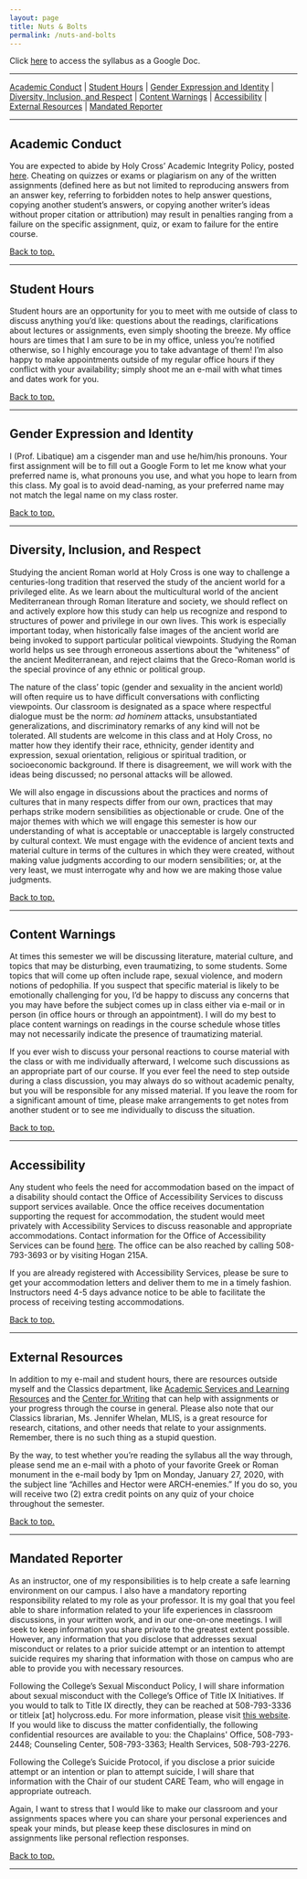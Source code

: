 ```yaml
---
layout: page
title: Nuts & Bolts
permalink: /nuts-and-bolts
---
```


<!-- add link to Google Doc syllabus when created -->
Click [here](#) to access the syllabus as a Google Doc.

---

[Academic Conduct](#academic-conduct) \| [Student Hours](#student-hours) \| [Gender Expression and Identity](#gender-expression-and-identity) \| [Diversity, Inclusion, and Respect](#diversity-inclusion-and-respect) \| [Content Warnings](#content-warnings) \| [Accessibility](#accessibility) \| [External Resources](#external-resources) \| [Mandated Reporter](#mandated-reporter)

---

## Academic Conduct
You are expected to abide by Holy Cross’ Academic Integrity Policy, posted [here](https://catalog.holycross.edu/requirements-policies/academic-policies/#academicintegritytext). Cheating on quizzes or exams or plagiarism on any of the written assignments (defined here as but not limited to reproducing answers from an answer key, referring to forbidden notes to help answer questions, copying another student’s answers, or copying another writer’s ideas without proper citation or attribution) may result in penalties ranging from a failure on the specific assignment, quiz, or exam to failure for the entire course.

[Back to top.](#top)

---

## Student Hours
Student hours are an opportunity for you to meet with me outside of class to discuss anything you’d like: questions about the readings, clarifications about lectures or assignments, even simply shooting the breeze. My office hours are times that I am sure to be in my office, unless you’re notified otherwise, so I highly encourage you to take advantage of them! I’m also happy to make appointments outside of my regular office hours if they conflict with your availability; simply shoot me an e-mail with what times and dates work for you.

[Back to top.](#top)

---

## Gender Expression and Identity
I (Prof. Libatique) am a cisgender man and use he/him/his pronouns. Your first assignment will be to fill out a Google Form to let me know what your preferred name is, what pronouns you use, and what you hope to learn from this class. My goal is to avoid dead-naming, as your preferred name may not match the legal name on my class roster.

[Back to top.](#top)

---

## Diversity, Inclusion, and Respect
Studying the ancient Roman world at Holy Cross is one way to challenge a centuries-long tradition that reserved the study of the ancient world for a privileged elite. As we learn about the multicultural world of the ancient Mediterranean through Roman literature and society, we should reflect on and actively explore how this study can help us recognize and respond to structures of power and privilege in our own lives. This work is especially important today, when historically false images of the ancient world are being invoked to support particular political viewpoints. Studying the Roman world helps us see through erroneous assertions about the “whiteness” of the ancient Mediterranean, and reject claims that the Greco-Roman world is the special province of any ethnic or political group.

The nature of the class’ topic (gender and sexuality in the ancient world) will often require us to have difficult conversations with conflicting viewpoints. Our classroom is designated as a space where respectful dialogue must be the norm: *ad hominem* attacks, unsubstantiated generalizations, and discriminatory remarks of any kind will not be tolerated. All students are welcome in this class and at Holy Cross, no matter how they identify their race, ethnicity, gender identity and expression, sexual orientation, religious or spiritual tradition, or socioeconomic background. If there is disagreement, we will work with the ideas being discussed; no personal attacks will be allowed.

We will also engage in discussions about the practices and norms of cultures that in many respects differ from our own, practices that may perhaps strike modern sensibilities as objectionable or crude. One of the major themes with which we will engage this semester is how our understanding of what is acceptable or unacceptable is largely constructed by cultural context. We must engage with the evidence of ancient texts and material culture in terms of the cultures in which they were created, without making value judgments according to our modern sensibilities; or, at the very least, we must interrogate why and how we are making those value judgments.

[Back to top.](#top)

---

## Content Warnings
At times this semester we will be discussing literature, material culture, and topics that may be disturbing, even traumatizing, to some students. Some topics that will come up often include rape, sexual violence, and modern notions of pedophilia. If you suspect that specific material is likely to be emotionally challenging for you, I’d be happy to discuss any concerns that you may have before the subject comes up in class either via e-mail or in person (in office hours or through an appointment). I will do my best to place content warnings on readings in the course schedule whose titles may not necessarily indicate the presence of traumatizing material.

If you ever wish to discuss your personal reactions to course material with the class or with me individually afterward, I welcome such discussions as an appropriate part of our course. If you ever feel the need to step outside during a class discussion, you may always do so without academic penalty, but you will be responsible for any missed material. If you leave the room for a significant amount of time, please make arrangements to get notes from another student or to see me individually to discuss the situation.

[Back to top.](#top)

---

## Accessibility
Any student who feels the need for accommodation based on the impact of a disability should contact the Office of Accessibility Services to discuss support services available. Once the office receives documentation supporting the request for accommodation, the student would meet privately with Accessibility Services to discuss reasonable and appropriate accommodations. Contact information for the Office of Accessibility Services can be found [here](https://www.holycross.edu/health-wellness-and-access/office-accessibility-services). The office can be also reached by calling 508-793-3693 or by visiting Hogan 215A.

If you are already registered with Accessibility Services, please be sure to get your accommodation letters and deliver them to me in a timely fashion. Instructors need 4-5 days advance notice to be able to facilitate the process of receiving testing accommodations.

[Back to top.](#top)

---

## External Resources
In addition to my e-mail and student hours, there are resources outside myself and the Classics department, like [Academic Services and Learning Resources](https://www.holycross.edu/support-and-resources/academic-services-and-learning-resources) and the [Center for Writing](https://www.holycross.edu/academics/support-and-resources/center-for-writing/writers-workshop/make-appointment) that can help with assignments or your progress through the course in general. Please also note that our Classics librarian, Ms. Jennifer Whelan, MLIS, is a great resource for research, citations, and other needs that relate to your assignments. Remember, there is no such thing as a stupid question.

By the way, to test whether you’re reading the syllabus all the way through, please send me an e-mail with a photo of your favorite Greek or Roman monument in the e-mail body by 1pm on Monday, January 27, 2020, with the subject line “Achilles and Hector were ARCH-enemies.” If you do so, you will receive two (2) extra credit points on any quiz of your choice throughout the semester.

[Back to top.](#top)

---

## Mandated Reporter
As an instructor, one of my responsibilities is to help create a safe learning environment on our campus.  I also have a mandatory reporting responsibility related to my role as your professor. It is my goal that you feel able to share information related to your life experiences in classroom discussions, in your written work, and in our one-on-one meetings. I will seek to keep information you share private to the greatest extent possible. However, any information that you disclose that addresses sexual misconduct or relates to a prior suicide attempt or an intention to attempt suicide requires my sharing that information with those on campus who are able to provide you with necessary resources.

Following the College’s Sexual Misconduct Policy, I will share information about sexual misconduct with the College’s Office of Title IX Initiatives. If you would to talk to Title IX directly, they can be reached at 508-793-3336 or titleix [at] holycross.edu.  For more information, please visit [this website](https://www.holycross.edu/sexual-respect-and-title-ix). If you would like to discuss the matter confidentially, the following confidential resources are available to you: the Chaplains' Office, 508-793-2448; Counseling Center, 508-793-3363; Health Services, 508-793-2276.

Following the College’s Suicide Protocol, if you disclose a prior suicide attempt or an intention or plan to attempt suicide, I will share that information with the Chair of our student CARE Team, who will engage in appropriate outreach.

Again, I want to stress that I would like to make our classroom and your assignments spaces where you can share your personal experiences and speak your minds, but please keep these disclosures in mind on assignments like personal reflection responses.

[Back to top.](#top)

---
